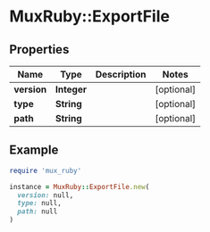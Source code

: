 # MuxRuby::ExportFile

## Properties

| Name | Type | Description | Notes |
| ---- | ---- | ----------- | ----- |
| **version** | **Integer** |  | [optional] |
| **type** | **String** |  | [optional] |
| **path** | **String** |  | [optional] |

## Example

```ruby
require 'mux_ruby'

instance = MuxRuby::ExportFile.new(
  version: null,
  type: null,
  path: null
)
```

